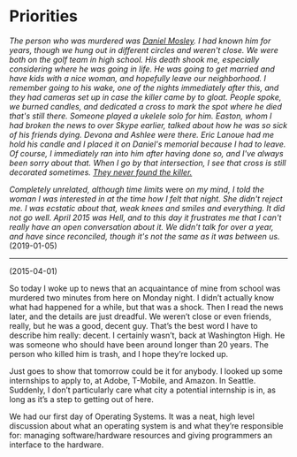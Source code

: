 # Priorities
*The person who was murdered was [Daniel Mosley](https://q13fox.com/2016/03/25/murder-mystery-help-get-justice-for-family-of-daniel-mosley-gentle-giant-gunned-down-by-drive-by-shooter/).
I had known him for years, though we hung out in different circles and weren't close. We were both on the golf team in high school. His death shook me, especially considering where he was
going in life. He was going to get married and have kids with a nice woman, and hopefully leave our neighborhood. I remember going to his wake, one of the nights immediately
after this, and they had cameras set up in case the killer came by to gloat. People spoke, we burned candles, and dedicated a cross to mark
the spot where he died that's still there. Someone played a ukelele solo for him. Easton, whom I had broken the news to over Skype earlier,
talked about how he was so sick of his friends dying. Devona and Ashlee were there. Eric Lanoue had me hold his candle and I placed it on
Daniel's memorial because I had to leave. Of course, I immediately ran into him after having done so, and I've always been sorry about that.
When I go by that intersection, I see that cross is still decorated sometimes. [They never found the killer.](http://www.tpcrimestoppers.com/case.php?id=875)*

*Completely unrelated, although time limits* were *on my mind, I told the woman I was interested in at the time how I felt that night. 
She didn't reject me. I was ecstatic about that, weak knees and smiles and everything. It did not go well. April 2015 was Hell, and to this
day it frustrates me that I can't really have an open conversation about it. We didn't talk for over a year, and have since reconciled,
though it's not the same as it was between us.* (2019-01-05)

-----

(2015-04-01)

So today I woke up to news that an acquaintance of mine from school was murdered two minutes from here on Monday night. I didn’t actually know what had happened for a while, but that was a shock. Then I read the news later, and the details are just dreadful. We weren’t close or even friends, really, but he was a good, decent guy. That’s the best word I have to describe him really: decent. I certainly wasn’t, back at Washington High. He was someone who should have been around longer than 20 years. The person who killed him is trash, and I hope they’re locked up.

Just goes to show that tomorrow could be it for anybody. I looked up some internships to apply to, at Adobe, T-Mobile, and Amazon. In Seattle. Suddenly, I don’t particularly care what city a potential internship is in, as long as it’s a step to getting out of here.

We had our first day of Operating Systems. It was a neat, high level discussion about what an operating system is and what they’re responsible for: managing software/hardware resources and giving programmers an interface to the hardware.
